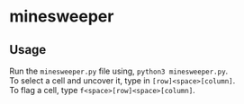 # minesweeper

## Usage

Run the `minesweeper.py` file using, `python3 minesweeper.py`.  
To select a cell and uncover it, type in `[row]<space>[column]`.  
To flag a cell, type `f<space>[row]<space>[column]`.
